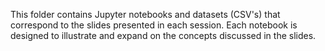 
This folder contains Jupyter notebooks and datasets (CSV's) that correspond to the slides presented in each session. Each notebook is designed to illustrate and expand on the concepts discussed in the slides.

